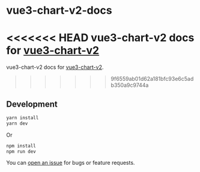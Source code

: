 # vue3-chart-v2-docs
<<<<<<< HEAD
vue3-chart-v2 docs for [vue3-chart-v2](https://github.com//vutran6853/vue3-chart-v2)
=======
vue3-chart-v2 docs for [vue3-chart-v2](https://github.com/vutran6853/vue3-chart-v2).

>>>>>>> 9f6559ab01d62a181bfc93e6c5adb350a9c9744a
## Development


``` bash
yarn install
yarn dev
```
Or
``` bash
npm install
npm run dev
```

You can [open an issue](https://github.com/vutran6853/vue3-chart-v2-docs/issues/new) for bugs or feature requests.
